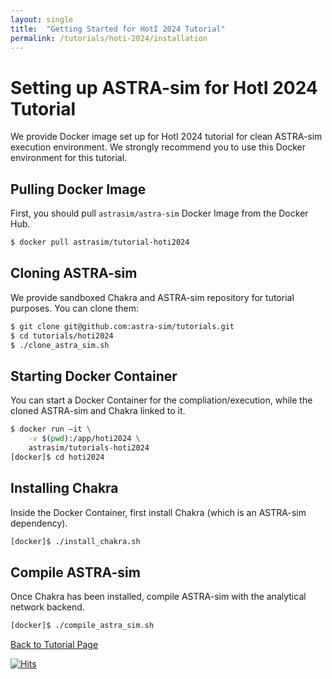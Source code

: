 ```yaml
---
layout: single
title:  "Getting Started for HotI 2024 Tutorial"
permalink: /tutorials/hoti-2024/installation
---
```


# Setting up ASTRA-sim for HotI 2024 Tutorial
We provide Docker image set up for HotI 2024 tutorial for clean ASTRA-sim execution environment. We strongly recommend you to use this Docker environment for this tutorial.

## Pulling Docker Image
First, you should pull `astrasim/astra-sim` Docker Image from the Docker Hub.
```bash
$ docker pull astrasim/tutorial-hoti2024
```

## Cloning ASTRA-sim
We provide sandboxed Chakra and ASTRA-sim repository for tutorial purposes. You can clone them:
```bash
$ git clone git@github.com:astra-sim/tutorials.git
$ cd tutorials/hoti2024
$ ./clone_astra_sim.sh
```

## Starting Docker Container
You can start a Docker Container for the compliation/execution, while the cloned ASTRA-sim and Chakra linked to it.
```bash
$ docker run –it \
    -v $(pwd):/app/hoti2024 \
    astrasim/tutorials-hoti2024
[docker]$ cd hoti2024
```

## Installing Chakra
Inside the Docker Container, first install Chakra (which is an ASTRA-sim dependency).
```bash
[docker]$ ./install_chakra.sh
```

## Compile ASTRA-sim
Once Chakra has been installed, compile ASTRA-sim with the analytical network backend.
```bash
[docker]$ ./compile_astra_sim.sh
```

<nav class="pagination">
    <a href="/tutorials/hoti-2024" class="pagination--pager">Back to Tutorial Page</a>
</nav>

[![Hits](https://hits.seeyoufarm.com/api/count/incr/badge.svg?url=https%3A%2F%2Fastra-sim.github.io%2Ftutorials%2Fhoti-2024%2Finstallation&count_bg=%2379C83D&title_bg=%23555555&icon=&icon_color=%23E7E7E7&title=hits&edge_flat=false)](https://hits.seeyoufarm.com)